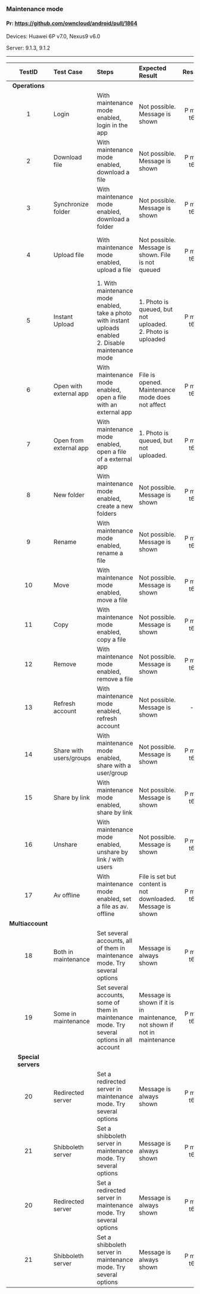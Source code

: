 ###  Maintenance mode 

#### Pr: https://github.com/owncloud/android/pull/1864

Devices: Huawei 6P v7.0, Nexus9 v6.0

Server: 9.1.3, 9.1.2

---

 
| TestID | Test Case | Steps | Expected Result | Result |2nd review | Related Comment |
| :----: | :-------- | :---- | :-------------- | :----: | :-------: | :---------------|
|**Operations**|||||||
| 1 | Login | With maintenance mode enabled, login in the app | Not possible. Message is shown | P m7 t6| P t6 |  |
| 2 | Download file| With maintenance mode enabled, download a file | Not possible. Message is shown | P m7 t6|P t6|  |
| 3 | Synchronize folder| With maintenance mode enabled, download a folder | Not possible. Message is shown | P m7 t6|P t6|  |
| 4 | Upload file| With maintenance mode enabled, upload a file | Not possible. Message is shown. File is not queued | P m7 t6|P t6| SOLVED: Upload view shows "Unknown error" |
| 5 | Instant Upload | 1. With maintenance mode enabled, take a photo with instant uploads enabled<br> 2. Disable maintenance mode| 1. Photo is queued, but not uploaded.<br>2. Photo is uploaded | P m7 t6|P t6| SOLVED: Upload view shows "Unknown error" |
| 6 | Open with external app | With maintenance mode enabled, open a file with an external app  | File is opened. Maintenance mode does not affect | P m7 t6|P t6|  |
| 7 | Open from external app | With maintenance mode enabled, open a file of a external app  | 1. Photo is queued, but not uploaded.| P m7 t6|P t6| SOLVED: Upload view shows "Unknown error" |
| 8 | New folder | With maintenance mode enabled, create a new folders | Not possible. Message is shown | P m7 t6 |  P t6|
| 9 | Rename | With maintenance mode enabled, rename a file | Not possible. Message is shown | P m7 t6|P t6|  |
| 10 | Move | With maintenance mode enabled, move a file | Not possible. Message is shown | P m7 t6|P t6|  |
| 11 | Copy | With maintenance mode enabled, copy a file | Not possible. Message is shown | P m7 t6|P t6|  |
| 12 | Remove | With maintenance mode enabled, remove a file | Not possible. Message is shown | P m7 t6|P t6| |
| 13 | Refresh account | With maintenance mode enabled, refresh account | Not possible. Message is shown | - | Nothing in any case. |
| 14 | Share with users/groups | With maintenance mode enabled, share with a user/group | Not possible. Message is shown | P m7 t6|P t6| SOLVED: Message is not shown |
| 15 | Share by link | With maintenance mode enabled, share by link | Not possible. Message is shown | P m7 t6|P t6|  |
| 16 | Unshare | With maintenance mode enabled, unshare by link / with users | Not possible. Message is shown | P m7 t6|P t6| SOLVED: File is removed from file list |
| 17 | Av offline | With maintenance mode enabled, set a file as av. offline | File is set but content is not downloaded. Message is shown | P m7 t6|P t6|  |
|**Multiaccount**|||||||
| 18 | Both in maintenance | Set several accounts, all of them in maintenance mode. Try several options | Message is always shown | P m7 t6|P t6|  |
| 19 | Some in maintenance | Set several accounts, some of them in maintenance mode. Try several options in all account | Message is shown if it is in maintenance, not shown if not in maintenance | P m7 t6|P t6|  |
|**Special servers**|||||||
| 20 | Redirected server | Set a redirected server in maintenance mode. Try several options | Message is always shown | P m7 t6| P m5 |
| 21 | Shibboleth server | Set a shibboleth server in maintenance mode. Try several options | Message is always shown | P m7 t6| P m5 | SOLVED: Not recognized |
| 20 | Redirected server | Set a redirected server in maintenance mode. Try several options | Message is always shown | P m7 t6| P m5 |  |
| 21 | Shibboleth server | Set a shibboleth server in maintenance mode. Try several options | Message is always shown | P m7 t6| P m5 | SOLVED: Not recognized |
